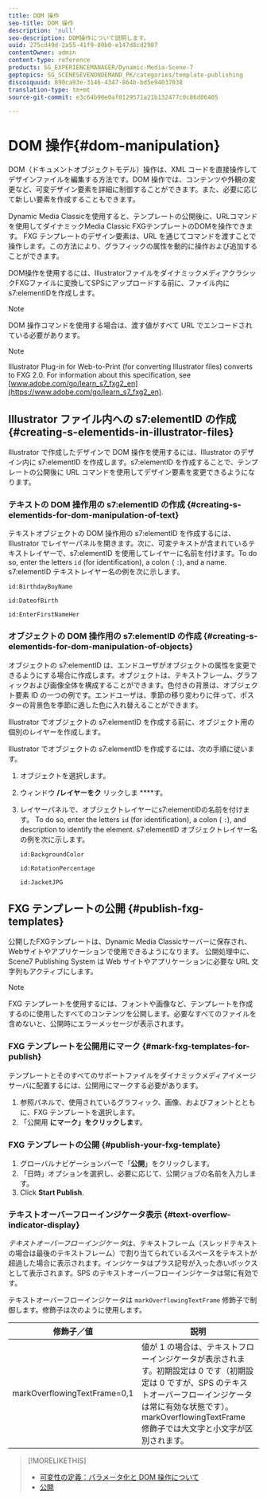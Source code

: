```yaml
---
title: DOM 操作
seo-title: DOM 操作
description: 'null'
seo-description: DOM操作について説明します。
uuid: 275cd49d-2a55-41f9-80b0-e147d0cd2907
contentOwner: admin
content-type: reference
products: SG_EXPERIENCEMANAGER/Dynamic-Media-Scene-7
geptopics: SG_SCENESEVENONDEMAND_PK/categories/template-publishing
discoiquuid: 890ca93e-3146-4347-864b-bd5e94037038
translation-type: tm+mt
source-git-commit: e3c64b90e0af0129571a21b132477c0c86d06405

---
```



# DOM 操作{#dom-manipulation}

DOM（ドキュメントオブジェクトモデル）操作は、XML コードを直接操作してデザインファイルを編集する方法です。DOM 操作では、コンテンツや外観の変更など、可変デザイン要素を詳細に制御することができます。また、必要に応じて新しい要素を作成することもできます。

Dynamic Media Classicを使用すると、テンプレートの公開後に、URLコマンドを使用してダイナミックMedia Classic FXGテンプレートのDOMを操作できます。 FXG テンプレートのデザイン要素は、URL を通じてコマンドを渡すことで操作します。この方法により、グラフィックの属性を動的に操作および追加することができます。

DOM操作を使用するには、IllustratorファイルをダイナミックメディアクラシックFXGファイルに変換してSPSにアップロードする前に、ファイル内にs7:elementIDを作成します。

>[!NOTE]
>
>DOM 操作コマンドを使用する場合は、渡す値がすべて URL でエンコードされている必要があります。

>[!NOTE]
>
>Illustrator Plug-in for Web-to-Print (for converting Illustrator files) converts to FXG 2.0. For information about this specification, see [www.adobe.com/go/learn_s7_fxg2_en](https://www.adobe.com/go/learn_s7_fxg2_en).

## Illustrator ファイル内への s7:elementID の作成 {#creating-s-elementids-in-illustrator-files}

Illustrator で作成したデザインで DOM 操作を使用するには、Illustrator のデザイン内に s7:elementID を作成します。s7:elementID を作成することで、テンプレートの公開後に URL コマンドを使用してデザイン要素を変更できるようになります。

### テキストの DOM 操作用の s7:elementID の作成 {#creating-s-elementids-for-dom-manipulation-of-text}

テキストオブジェクトの DOM 操作用の s7:elementID を作成するには、Illustrator でレイヤーパネルを開きます。次に、可変テキストが含まれているテキストレイヤーで、s7:elementID を使用してレイヤーに名前を付けます。To do so, enter the letters `id` (for identification), a colon ( `:`), and a name. s7:elementID テキストレイヤー名の例を次に示します。

`id:BirthdayBoyName`

`id:DateofBirth`

`id:EnterFirstNameHer`

### オブジェクトの DOM 操作用の s7:elementID の作成 {#creating-s-elementids-for-dom-manipulation-of-objects}

オブジェクトの s7:elementID は、エンドユーザがオブジェクトの属性を変更できるようにする場合に作成します。オブジェクトは、テキストフレーム、グラフィックおよび画像全体を構成することができます。色付きの背景は、オブジェクト要素 ID の一つの例です。エンドユーザは、季節の移り変わりに伴って、ポスターの背景色を季節に適した色に入れ替えることができます。

Illustrator でオブジェクトの s7:elementID を作成する前に、オブジェクト用の個別のレイヤーを作成します。

Illustrator でオブジェクトの s7:elementID を作成するには、次の手順に従います。

1. オブジェクトを選択します。
1. ウィンドウ **/レイヤーをク** リックしま ****&#x200B;す。
1. レイヤーパネルで、オブジェクトレイヤーにs7:elementIDの名前を付けます。 To do so, enter the letters `id` (for identification), a colon ( `:`), and description to identify the element. s7:elementID オブジェクトレイヤー名の例を次に示します。

   `id:BackgroundColor`

   `id:RotationPercentage`

   `id:JacketJPG`

## FXG テンプレートの公開 {#publish-fxg-templates}

公開したFXGテンプレートは、Dynamic Media Classicサーバーに保存され、Webサイトやアプリケーションで使用できるようになります。 公開処理中に、Scene7 Publishing System は Web サイトやアプリケーションに必要な URL 文字列もアクティブにします。

>[!NOTE]
>
>FXG テンプレートを使用するには、フォントや画像など、テンプレートを作成するのに使用したすべてのコンテンツを公開します。必要なすべてのファイルを含めないと、公開時にエラーメッセージが表示されます。

### FXG テンプレートを公開用にマーク {#mark-fxg-templates-for-publish}

テンプレートとそのすべてのサポートファイルをダイナミックメディアイメージサーバに配置するには、公開用にマークする必要があります。

1. 参照パネルで、使用されているグラフィック、画像、およびフォントとともに、FXG テンプレートを選択します。
1. 「公開用 **にマーク」をクリックしま**&#x200B;す。

### FXG テンプレートの公開 {#publish-your-fxg-template}

1. グローバルナビゲーションバーで「**公開**」をクリックします。
1. 「日時」オプションを選択し、必要に応じて、公開ジョブの名前を入力します。
1. Click **Start Publish**.

### テキストオーバーフローインジケータ表示 {#text-overflow-indicator-display}

*テキストオーバーフローインジケータ*&#x200B;は、テキストフレーム（スレッドテキストの場合は最後のテキストフレーム）で割り当てられているスペースをテキストが超過した場合に表示されます。インジケータはプラス記号が入った赤いボックスとして表示されます。SPS のテキストオーバーフローインジケータは常に有効です。

テキストオーバーフローインジケータは `markOverflowingTextFrame` 修飾子で制御します。修飾子は次のように使用します。

| 修飾子／値 | 説明 |
|--- |--- |
| markOverflowingTextFrame=0,1 | 値が 1 の場合は、テキストフローインジケータが表示されます。初期設定は 0 です（初期設定は 0 ですが、SPS のテキストオーバーフローインジケータは常に有効な状態です）。markOverflowingTextFrame 修飾子では大文字と小文字が区別されます。 |

>[!MORELIKETHIS]
>
>* [可変性の定義：パラメータ化と DOM 操作について](defining-variability-parameterization-versus-dom.md#defining_variability_parameterization_versus_dom_manipulation)
>* [公開](publishing-files.md#publishing_files)

